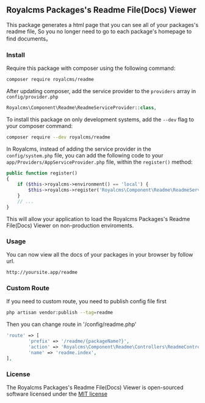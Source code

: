 ## Royalcms Packages's Readme File(Docs) Viewer

This package generates a html page that you can see all of your packages's readme file, So you no longer need to go to each package's homepage to find documents。

### Install

Require this package with composer using the following command:

```bash
composer require royalcms/readme
```

After updating composer, add the service provider to the `providers` array in `config/provider.php`

```php
Royalcms\Component\Readme\ReadmeServiceProvider::class,
```

To install this package on only development systems, add the `--dev` flag to your composer command:

```bash
composer require --dev royalcms/readme
```

In Royalcms, instead of adding the service provider in the `config/system.php` file, you can add the following code to your `app/Providers/AppServiceProvider.php` file, within the `register()` method:

```php
public function register()
{
    if ($this->royalcms->environment() == 'local') {
        $this->royalcms->register('Royalcms\Component\Readme\ReadmeServiceProvider');
    }
    // ...
}
```

This will allow your application to load the Royalcms Packages's Readme File(Docs) Viewer on non-production enviroments.

### Usage

You can now view all the docs of your packages in your browser by follow url.

```bash
http://yoursite.app/readme
```

### Custom Route

If you need to custom route, you need to publish config file first

```bash
php artisan vendor:publish --tag=readme
```

Then you can change route in '/config/readme.php'

```php
'route' => [
        'prefix' => '/readme/{packageName?}',
        'action' => 'Royalcms\Component\Readme\Controllers\ReadmeController@index',
        'name' => 'readme.index',
],
```


### License

The Royalcms Packages's Readme File(Docs) Viewer is open-sourced software licensed under the [MIT license](http://opensource.org/licenses/MIT)
